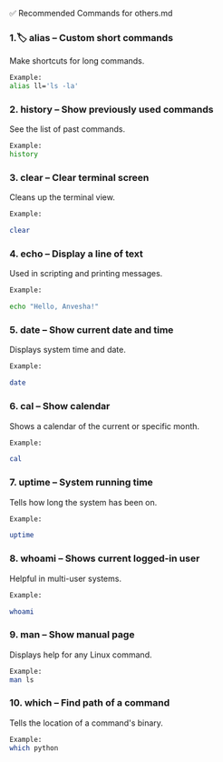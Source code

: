 
✅ Recommended Commands for others.md

### 1.🏷️ alias – Custom short commands

Make shortcuts for long commands.

 ```bash
Example:
alias ll='ls -la'
 ``` 
### 2. history – Show previously used commands

See the list of past commands.


 ```bash
Example:
history
 ``` 
### 3. clear – Clear terminal screen

Cleans up the terminal view.


 ```bash
Example:

clear
  ```
### 4. echo – Display a line of text

Used in scripting and printing messages.

 ```bash
Example:
 
echo "Hello, Anvesha!"
  ```

### 5. date – Show current date and time

Displays system time and date.


 ```bash
Example:

date
 ```
### 6. cal – Show calendar

Shows a calendar of the current or specific month.

 ```bash
Example:

cal
 ```
### 7. uptime – System running time

Tells how long the system has been on.

 ```bash
Example:

uptime
 ```
### 8. whoami – Shows current logged-in user

Helpful in multi-user systems.


 ```bash
Example:

whoami
 ```
### 9. man – Show manual page

Displays help for any Linux command.

 ```bash
Example:
man ls

```
### 10. which – Find path of a command

Tells the location of a command's binary.
  
 ```bash
Example:
which python
 ```
